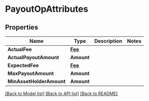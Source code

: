 # PayoutOpAttributes

## Properties
Name | Type | Description | Notes
------------ | ------------- | ------------- | -------------
**ActualFee** | [**Fee**](Fee.md) |  | 
**ActualPayoutAmount** | **Amount** |  | 
**ExpectedFee** | [**Fee**](Fee.md) |  | 
**MaxPayoutAmount** | **Amount** |  | 
**MinAssetHolderAmount** | **Amount** |  | 

[[Back to Model list]](../README.md#documentation-for-models) [[Back to API list]](../README.md#documentation-for-api-endpoints) [[Back to README]](../README.md)


